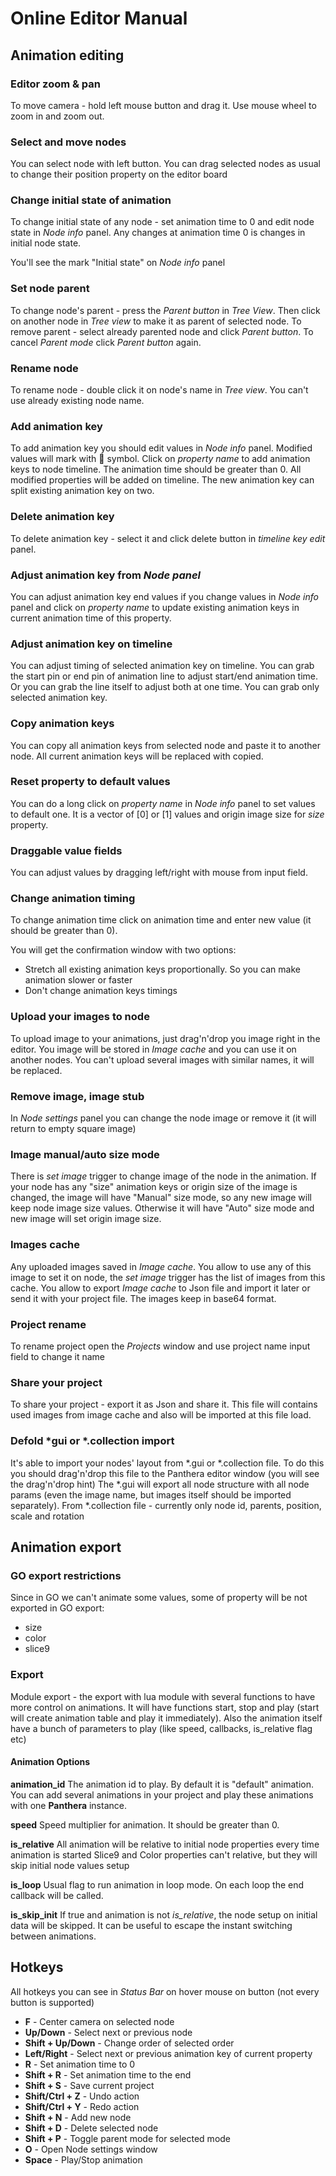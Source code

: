 # Online Editor Manual

## Animation editing

### Editor zoom & pan

To move camera - hold left mouse button and drag it. Use mouse wheel to zoom in and zoom out.


### Select and move nodes

You can select node with left button. You can drag selected nodes as usual to change their position property on the editor board


### Change initial state of animation

To change initial state of any node - set animation time to 0 and edit node state in _Node info_ panel. Any changes at animation time 0 is changes in initial node state.

You'll see the mark "Initial state" on _Node info_ panel


### Set node parent

To change node's parent - press the _Parent button_ in _Tree View_. Then click on another node in _Tree view_ to make it as parent of selected node.
To remove parent - select already parented node and click _Parent button_.
To cancel _Parent mode_ click _Parent button_ again.


### Rename node

To rename node - double click it on node's name in _Tree view_. You can't use already existing node name.


### Add animation key

To add animation key you should edit values in _Node info_ panel. Modified values will mark with 🔸 symbol. Click on _property name_ to add animation keys to node timeline.
The animation time should be greater than 0. All modified properties will be added on timeline.
The new animation key can split existing animation key on two.


### Delete animation key

To delete animation key - select it and click delete button in _timeline key edit_ panel.


### Adjust animation key from _Node panel_

You can adjust animation key end values if you change values in _Node info_ panel and click on _property name_ to update existing animation keys in current animation time of this property.


### Adjust animation key on timeline

You can adjust timing of selected animation key on timeline. You can grab the start pin or end pin of animation line to adjust start/end animation time. Or you can grab the line itself to adjust both at one time.
You can grab only selected animation key.


### Copy animation keys

You can copy all animation keys from selected node and paste it to another node. All current animation keys will be replaced with copied.


### Reset property to default values

You can do a long click on _property name_ in _Node info_ panel to set values to default one. It is a vector of [0] or [1] values and origin image size for _size_ property.


### Draggable value fields

You can adjust values by dragging left/right with mouse from input field.


### Change animation timing

To change animation time click on animation time and enter new value (it should be greater than 0).

You will get the confirmation window with two options:
- Stretch all existing animation keys proportionally. So you can make animation slower or faster
- Don't change animation keys timings


### Upload your images to node

To upload image to your animations, just drag'n'drop you image right in the editor. You image will be stored in _Image cache_ and you can use it on another nodes. You can't upload several images with similar names, it will be replaced.


### Remove image, image stub

In _Node settings_ panel you can change the node image or remove it (it will return to empty square image)


### Image manual/auto size mode

There is _set image_ trigger to change image of the node in the animation. If your node has any "size" animation keys or origin size of the image is changed, the image will have "Manual" size mode, so any new image will keep node image size values.
Otherwise it will have "Auto" size mode and new image will set origin image size.


### Images cache

Any uploaded images saved in _Image cache_. You allow to use any of this image to set it on node, the _set image_ trigger has the list of images from this cache.
You allow to export _Image cache_ to Json file and import it later or send it with your project file. The images keep in base64 format.


### Project rename

To rename project open the _Projects_ window and use project name input field to change it name


### Share your project

To share your project - export it as Json and share it. This file will contains used images from image cache and also will be imported at this file load.


### Defold *gui or *.collection import
It's able to import your nodes' layout from *.gui or *.collection file. To do this you should drag'n'drop this file to the Panthera editor window (you will see the drag'n'drop hint)
The *.gui will export all node structure with all node params (even the image name, but images itself should be imported separately).
From *.collection file - currently only node id, parents, position, scale and rotation


## Animation export

### GO export restrictions

Since in GO we can't animate some values, some of property will be not exported in GO export:
 - size
 - color
 - slice9


### Export

Module export - the export with lua module with several functions to have more control on animations. It will have functions start, stop and play (start will create animation table and play it immediately). Also the animation itself have a bunch of parameters to play (like speed, callbacks, is_relative flag etc)

#### Animation Options

**animation_id**
The animation id to play. By default it is "default" animation. You can add several animations in your project and play these animations with one **Panthera** instance.

**speed**
Speed multiplier for animation. It should be greater than 0.

**is_relative**
All animation will be relative to initial node properties every time animation is started
Slice9 and Color properties can't relative, but they will skip initial node values setup

**is_loop**
Usual flag to run animation in loop mode. On each loop the end callback will be called.

**is_skip_init**
If true and animation is not _is_relative_, the node setup on initial data will be skipped. It can be useful to escape the instant switching between animations.


## Hotkeys

All hotkeys you can see in _Status Bar_ on hover mouse on button (not every button is supported)

- **F** - Center camera on selected node
- **Up/Down** - Select next or previous node
- **Shift + Up/Down** - Change order of selected order
- **Left/Right** - Select next or previous animation key of current property
- **R** - Set animation time to 0
- **Shift + R** - Set animation time to the end
- **Shift + S** - Save current project
- **Shift/Ctrl + Z** - Undo action
- **Shift/Ctrl + Y** - Redo action
- **Shift + N** - Add new node
- **Shift + D** - Delete selected node
- **Shift + P** - Toggle parent mode for selected mode
- **O** - Open Node settings window
- **Space** - Play/Stop animation
